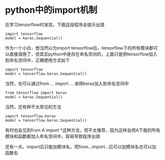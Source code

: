 # python中的import机制
在学习tensorflow时发现，下面这段程序会提示出错
```
import tensorflow
model = keras.Sequential()
```
作为一个小白，想当然以为import tensorflow后，tensorflow下的所有模块都可以直接调用了，但其实python中是存在命名空间的，上面只是把tensorflow加入到命名空间中，正确使用方式如下
```
import tensorflow
model = tensorflow.keras.Sequential()
```
当然，也可以通过from ... import ... 来把keras加入到命名空间中
```
from tensorflow import keras
model = keras.Sequential()
```
当然，还有种不太常见的方法
```
import tensorflow.keras
model = tensorflow.keras.Sequential()
```
有时也会见到from A import *这种方法，但不太推荐，因为这样会把A下面的所有模块和函数都加入命名空间中，容易导致程序出错

还有一点，import后只能加模块名，而from...import...后可以加模块名也可以加函数名
